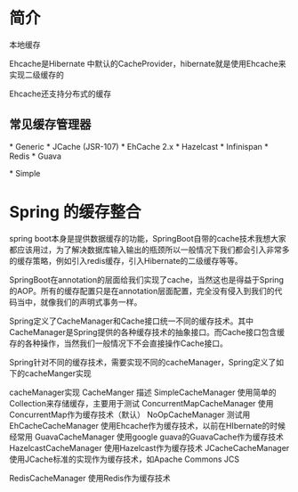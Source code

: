 # 简介

本地缓存

Ehcache是Hibernate 中默认的CacheProvider，hibernate就是使用Ehcache来实现二级缓存的

Ehcache还支持分布式的缓存

## 常见缓存管理器

\* Generic 
\* JCache (JSR-107) 
\* EhCache 2.x 
\* Hazelcast 
\* Infinispan 
\* Redis 
\* Guava 

\* Simple



# Spring 的缓存整合

spring boot本身是提供数据缓存的功能，SpringBoot自带的cache技术我想大家都应该用过，为了解决数据库输入输出的瓶颈所以一般情况下我们都会引入非常多的缓存策略，例如引入redis缓存，引入Hibernate的二级缓存等等。

SpringBoot在annotation的层面给我们实现了cache，当然这也是得益于Spring的AOP。所有的缓存配置只是在annotation层面配置，完全没有侵入到我们的代码当中，就像我们的声明式事务一样。

Spring定义了CacheManager和Cache接口统一不同的缓存技术。其中CacheManager是Spring提供的各种缓存技术的抽象接口。而Cache接口包含缓存的各种操作，当然我们一般情况下不会直接操作Cache接口。

Spring针对不同的缓存技术，需要实现不同的cacheManager，Spring定义了如下的cacheManger实现

cacheManager实现
CacheManger	描述
SimpleCacheManager	使用简单的Collection来存储缓存，主要用于测试
ConcurrentMapCacheManager	使用ConcurrentMap作为缓存技术（默认）
NoOpCacheManager	测试用
EhCacheCacheManager	使用Ehcache作为缓存技术，以前在HIbernate的时候经常用
GuavaCacheManager	使用google guava的GuavaCache作为缓存技术
HazelcastCacheManager	使用Hazelcast作为缓存技术
JCacheCacheManager	使用JCache标准的实现作为缓存技术，如Apache Commons JCS

RedisCacheManager	使用Redis作为缓存技术

